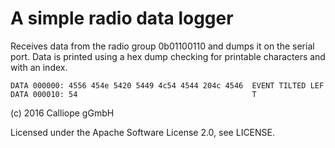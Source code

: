 # A simple radio data logger

Receives data from the radio group 0b01100110 and dumps it
on the serial port. Data is printed using a hex dump checking
for printable characters and with an index.

```
DATA 000000: 4556 454e 5420 5449 4c54 4544 204c 4546  EVENT TILTED LEF
DATA 000010: 54                                       T
```

(c) 2016 Calliope gGmbH

Licensed under the Apache Software License 2.0, see LICENSE.
